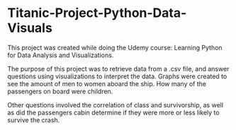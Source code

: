 # Titanic-Project-Python-Data-Visuals
This project was created while doing the Udemy course: Learning Python for Data Analysis and Visualizations.

The purpose of this project was to retrieve data from a .csv file, and answer questions using visualizations to interpret the data. 
Graphs were created to see the amount of men to women aboard the ship.
How many of the passengers on board were children.

Other questions involved the correlation of class and survivorship, as well as did the passengers cabin determine if they were more or less likely to survive the crash.
